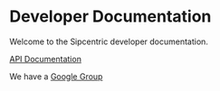 # Developer Documentation

Welcome to the Sipcentric developer documentation.

[API Documentation](api/v1)

We have a [Google Group](https://groups.google.com/a/sipcentric.com/forum/#!forum/developers)

